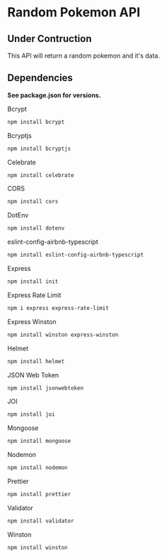 # Random Pokemon API

## Under Contruction

This API will return a random pokemon and it's data.

## Dependencies

**See package.json for versions.**

Bcrypt

```bash
npm install bcrypt
```

Bcryptjs

```bash
npm install bcryptjs
```

Celebrate

```bash
npm install celebrate
```

CORS

```bash
npm install cors
```

DotEnv

```bash
npm install dotenv
```

eslint-config-airbnb-typescript

```bash
npm install eslint-config-airbnb-typescript
```

Express

```bash
npm install init
```

Express Rate Limit

```bash
npm i express express-rate-limit
```

Express Winston

```bash
npm install winston express-winston
```

Helmet

```bash
npm install helmet
```

JSON Web Token

```bash
npm install jsonwebtoken
```

JOI

```bash
npm install joi
```

Mongoose

```bash
npm install mongoose
```

Nodemon

```bash
npm install nodemon
```

Prettier

```bash
npm install prettier
```

Validator

```bash
npm install validator
```

Winston

```bash
npm install winston
```
